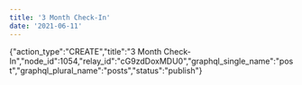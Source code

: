 ```yaml
---
title: '3 Month Check-In'
date: '2021-06-11'
---
```


{"action_type":"CREATE","title":"3 Month Check-In","node_id":1054,"relay_id":"cG9zdDoxMDU0","graphql_single_name":"post","graphql_plural_name":"posts","status":"publish"}
